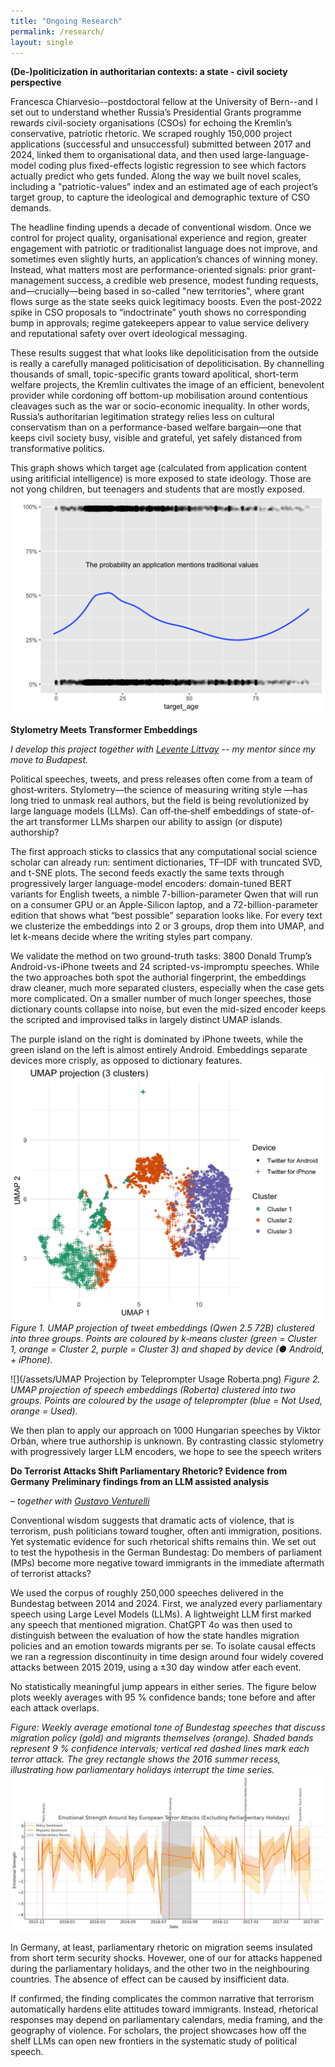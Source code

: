 ```yaml
---
title: "Ongoing Research"
permalink: /research/
layout: single
---
```


**(De-)politicization in authoritarian contexts: a
state - civil society perspective**

Francesca Chiarvesio--postdoctoral fellow at the University of Bern--and I set out to understand whether Russia’s 
Presidential Grants programme rewards civil-society organisations (CSOs) for echoing the Kremlin’s conservative, patriotic rhetoric. We scraped roughly 150,000 project applications (successful and unsuccessful) submitted between 2017 and 2024, linked them to organisational data, and then used large-language-model coding plus fixed-effects logistic regression to see which factors actually predict who gets funded. Along the way we built novel scales, including a "patriotic-values” index and an estimated age of each project’s target group, to capture the ideological and demographic texture of CSO demands.

The headline finding upends a decade of conventional wisdom. Once we control for project quality, organisational experience and region, greater engagement with patriotic or traditionalist language does not improve, and sometimes even slightly hurts, an application’s chances of winning money. Instead, what matters most are performance-oriented signals: prior grant-management success, a credible web presence, modest funding requests, and—crucially—being based in so-called "new territories", where grant flows surge as the state seeks quick legitimacy boosts. Even the post-2022 spike in CSO proposals to “indoctrinate” youth shows no corresponding bump in approvals; regime gatekeepers appear to value service delivery and reputational safety over overt ideological messaging.

These results suggest that what looks like depoliticisation from the outside is really a carefully managed politicisation of depoliticisation. By channelling thousands of small, topic-specific grants toward apolitical, short-term welfare projects, the Kremlin cultivates the image of an efficient, benevolent provider while cordoning off bottom-up mobilisation around contentious cleavages such as the war or socio-economic inequality. In other words, Russia’s authoritarian legitimation strategy relies less on cultural conservatism than on a performance-based welfare bargain—one that keeps civil society busy, visible and grateful, yet safely distanced from transformative politics.

This graph shows which target age (calculated from application content using aritificial intelligence) is more exposed to state ideology. Those are not yong children, but teenagers and students that are mostly exposed.
![This graph shows which target age (calculated from application content using aritificial intelligence) is more exposed to state ideology. Those are not yong children, but teenagers and students that are mostly exposed.](/assets/targ_age_to_target_audience.png)

**Stylometry Meets Transformer Embeddings**


*I develop this project together with [Levente Littvay](https://levente.littvay.hu) -- my mentor since my move to Budapest.*

Political speeches, tweets, and press releases often come from a team of ghost‑writers. Stylometry—the science of measuring writing style —has long tried to unmask real authors, but the field is being revolutionized by large language models (LLMs). Can off‑the‑shelf embeddings of state-of-the art transformer LLMs sharpen our ability to assign (or dispute) authorship?

The first approach sticks to classics that any computational social science scholar can already run: sentiment dictionaries, TF–IDF with truncated SVD, and t-SNE plots. The second feeds exactly the same texts through progressively larger language-model encoders: domain-tuned BERT variants for English tweets, a nimble 7-billion-parameter Qwen that will run on a consumer GPU or an Apple-Silicon laptop, and a 72-billion-parameter edition that shows what “best possible” separation looks like. For every text we clusterize the embeddings into 2 or 3 groups, drop them into UMAP, and let k-means decide where the writing styles part company.

We validate the method on two ground-truth tasks: 3800 Donald Trump’s Android-vs-iPhone tweets and 24 scripted-vs-impromptu speeches. While the two approaches both spot the authorial fingerprint, the embeddings draw cleaner, much more separated clusters, especially when the case gets more complicated.  On a smaller number of much longer speeches, those dictionary counts collapse into noise, but even the mid-sized encoder keeps the scripted and improvised talks in largely distinct UMAP islands.

The purple island on the right is dominated by iPhone tweets, while the green island on the left is almost entirely Android. Embeddings separate devices more crisply, as opposed to dictionary features.
![](/assets/qwen72b_tweets_3cl_100dim.png)
*Figure 1. UMAP projection of tweet embeddings (Qwen 2.5 72B) clustered into three groups. Points are coloured by k‑means cluster (green = Cluster 1, orange = Cluster 2, purple = Cluster 3) and shaped by device (● Android, + iPhone).*

![](/assets/UMAP Projection by Teleprompter Usage Roberta.png)
*Figure 2. UMAP projection of speech embeddings (Roberta) clustered into two groups. Points are coloured by the usage of teleprompter (blue = Not Used, orange = Used).*

We then plan to apply our approach on 1000 Hungarian speeches by Viktor Orbán, where true authorship is unknown. By contrasting classic stylometry with progressively larger LLM encoders, we hope to see  the speech writers


**Do Terrorist Attacks Shift Parliamentary Rhetoric? Evidence from Germany**
**Preliminary findings from an LLM assisted analysis** 

*– together with [Gustavo Venturelli](https://venturelligustavo.com)*

Conventional wisdom suggests that dramatic acts of violence, that is terrorism, push politicians toward tougher, often anti immigration, positions. Yet systematic evidence for such rhetorical shifts remains thin. We set out to test the hypothesis in the German Bundestag: Do members of parliament (MPs) become more negative toward immigrants in the immediate aftermath of terrorist attacks?

We used the corpus of roughly 250,000 speeches delivered in the Bundestag between 2014 and 2024. First, we analyzed every parliamentary speech using Large Level Models (LLMs). A lightweight LLM first marked any speech that mentioned migration. ChatGPT 4o was then used to distinguish between the evaluation of how the state handles migration policies and an emotion towards migrants per se. To isolate causal effects we ran a regression discontinuity in time design around four widely covered attacks between 2015 2019, using a ±30 day window atfer each event.

No statistically meaningful jump appears in either series. The figure below plots weekly averages with 95 % confidence bands; tone before and after each attack overlaps.

*Figure: Weekly average emotional tone of Bundestag speeches that discuss migration policy (gold) and migrants themselves (orange). Shaded bands represent 9 % confidence intervals; vertical red dashed lines mark each terror attack. The grey rectangle shows the 2016 summer recess, illustrating how parliamentary holidays interrupt the time series.*
![](/assets/ter-rdd.jpeg)

In Germany, at least, parliamentary rhetoric on migration seems insulated from short term security shocks. Hovewer, one of our for attacks happened during the parliamentary holidays, and the other two in the neighbouring countries. The absence of effect can be caused by insifficient data. 

If confirmed, the finding complicates the common narrative that terrorism automatically hardens elite attitudes toward immigrants. Instead, rhetorical responses may depend on parliamentary calendars, media framing, and the geography of violence. For scholars, the project showcases how off the shelf LLMs can open new frontiers in the systematic study of political speech.





